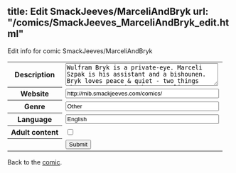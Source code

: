 title: Edit SmackJeeves/MarceliAndBryk
url: "/comics/SmackJeeves_MarceliAndBryk_edit.html"
---
Edit info for comic SmackJeeves/MarceliAndBryk

<form name="comic" action="http://gaepostmail.appspot.com/comic/" method="post">
<table class="comicinfo">
<tr>
<th>Description</th><td><textarea name="description" cols="40" rows="3">Wulfram Bryk is a private-eye. Marceli Szpak is his assistant and a bishounen. Bryk loves peace &amp; quiet - two things that cease to exist when Marceli's around. And Marceli...Marceli loves to torture Bryk.</textarea></td>
</tr>
<tr>
<th>Website</th><td><input type="text" name="url" value="http://mib.smackjeeves.com/comics/" size="40"/></td>
</tr>
<tr>
<th>Genre</th><td><input type="text" name="genre" value="Other" size="40"/></td>
</tr>
<tr>
<th>Language</th><td><input type="text" name="language" value="English" size="40"/></td>
</tr>
<tr>
<th>Adult content</th><td><input type="checkbox" name="adult" value="adult" /></td>
</tr>
<tr>
<th></th><td>
<input type="hidden" name="comic" value="SmackJeeves_MarceliAndBryk" />
<input type="submit" name="submit" value="Submit" />
</td>
</tr>
</table>
</form>

Back to the [comic](SmackJeeves_MarceliAndBryk.html).
